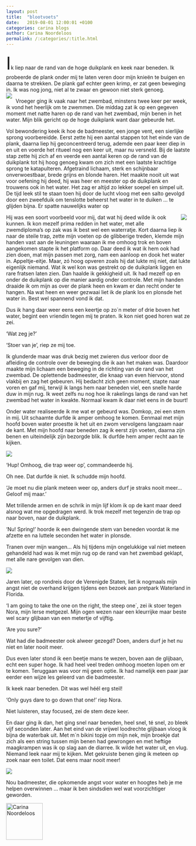 ```yaml
---
layout: post
title:  "blootvoets"
date:   2019-08-01 12:00:01 +0100
categories: carina blogs
author: Carina Noordeloos
permalink: /:categories/:title.html
---
```

<div><font size="+6">I</font>k liep naar de rand van de hoge duikplank en keek naar beneden. Ik probeerde de plank onder mij te laten veren door mijn knieën te buigen en daarna te strekken. De plank gaf echter geen krimp, er zat geen beweging in. Ik was nog jong, niet al te zwaar en gewoon niet sterk genoeg.</div>

<div style="float:left;margin:0 10px 10px 0"><img src="/assets/blootvoets 1.jpg"/></div>

Vroeger ging ik vaak naar het zwembad, minstens twee keer per week, ik vond het heerlijk om te zwemmen. Die middag zat ik op een gegeven moment met natte haren op de rand van het zwembad, mijn benen in het water. Mijn blik gericht op de hoge duikplank want daar gebeurde het.

Vol bewondering keek ik hoe de badmeester, een jonge vent, een sierlijke sprong voorbereidde. Eerst zette hij een aantal stappen tot het einde van de plank, daarna liep hij geconcentreerd terug, ademde een paar keer diep in en uit en voerde het ritueel nog een keer uit, maar nu versneld. Bij de laatste stap zette hij zich af en veerde een aantal keren op de rand van de duikplank tot hij hoog genoeg kwam om zich met een laatste krachtige sprong te katapulteren. Afgetraind lichaam, sterk en schijnbaar onverwoestbaar, brede grijns en blonde haren. Het maakte nooit uit wat voor oefening hij deed, hij was heer en meester op de duikplank en trouwens ook in het water. Het zag er altijd zo lekker soepel en simpel uit. De tijd leek stil te staan toen hij door de lucht vloog met een salto gevolgd door een zweefduik om tenslotte beheerst het water in te duiken … te glijden bijna. Er spatte nauwelijks water op

<div style="float:right;margin:0 10px 10px 0"><img src="/assets/blootvoets 2.jpg"/></div>

Hij was een soort voorbeeld voor mij, dat wat hij deed wilde ik ook kunnen. Ik kon mezelf prima redden in het water, met alle zwemdiploma’s op zak was ik best wel een waterratje. Kort daarna liep ik naar de steile trap, zette mijn voeten op de glibberige treden, klemde mijn handen vast aan de leuningen waaraan ik me omhoog trok en boven aangekomen stapte ik het platform op. Daar deed ik wat ik hem ook had zien doen, mat mijn passen met zorg, nam een aanloop en dook het water in. Appeltje-eitje. Maar, zó hoog opveren zoals hij dat lukte mij niet, dat lukte eigenlijk niemand. Wat ik wel kon was gestrekt op de duikplank liggen en rare fratsen laten zien. Dan haalde ik gekkigheid uit. Ik had mezelf op en onder de duikplank op die manier aardig onder controle. Met mijn handen draaide ik om mijn as over de plank heen en kwam er dan recht onder te hangen. Na wat heen en weer gezwaai liet ik de plank los en plonsde het water in. Best wel spannend vond ik dat.

Dus ik hang daar weer eens een keertje op zo´n meter of drie boven het water, begint een vriendin tegen mij te praten. Ik kon niet goed horen wat ze zei.

‘Wat zeg je?’

‘Stoer van je’, riep ze mij toe.

Ik glunderde maar was druk bezig met zwieren dus verloor door de afleiding de controle over de beweging die ik aan het maken was. Daardoor maakte mijn lichaam een beweging in de richting van de rand van het zwembad. De oplettende badmeester, die knaap van even hiervoor, stond vlakbij en zag het gebeuren. Hij bedacht zich geen moment, stapte naar voren en gaf mij, terwijl ik langs hem naar beneden viel, een snelle harde duw in mijn rug. Ik weet zelfs nu nog hoe ik rakelings langs de rand van het zwembad het water in kwakte. Normaal kwam ik daar niet eens in de buurt!

Onder water realiseerde ik me wat er gebeurd was. Domkop, zei een stem in mij. Uit schaamte durfde ik amper omhoog te komen. Eenmaal met mijn hoofd boven water proestte ik het uit en zwom vervolgens langzaam naar de kant. Met mijn hoofd naar beneden zag ik eerst zijn voeten, daarna zijn benen en uiteindelijk zijn bezorgde blik. Ik durfde hem amper recht aan te kijken.

<div style="margin:0 10px 10px 0"><img src="/assets/blootvoets 3.jpg"/></div>

‘Hup! Omhoog, die trap weer op’, commandeerde hij.

Oh nee. Dat durfde ik niet. Ik schudde mijn hoofd.

‘Je moet nu die plank meteen weer op, anders durf je straks nooit meer… Geloof mij maar.’

Met trillende armen en de schrik in mijn lijf klom ik op de kant maar deed alsnog wat me opgedragen werd. Ik trok mezelf met tegenzin de trap op naar boven, naar de duikplank.

‘Nu! Spring!’ hoorde ik een dwingende stem van beneden voordat ik me afzette en na luttele seconden het water in plonsde.

Tranen over mijn wangen… Als hij tijdens mijn ongelukkige val niet meteen gehandeld had was ik met mijn rug op de rand van het zwembad geklapt, met alle nare gevolgen van dien.

<div style="margin:0 10px 10px 0"><img src="/assets/blootvoets 4.jpg"/></div>

Jaren later, op rondreis door de Verenigde Staten, liet ik nogmaals mijn angst niet de overhand krijgen tijdens een bezoek aan pretpark Waterland in Florida.

‘I am going to take the one on the right, the steep one´, zei ik stoer tegen Nora, mijn Ierse metgezel. Mijn ogen wezen naar een kleurrijke maar beste wel scary glijbaan van een metertje of vijftig.

‘Are you sure?’

Wat had die badmeester ook alweer gezegd? Doen, anders durf je het nu niet en later nooit meer.

Dus even later stond ik een beetje mans te wezen, boven aan de glijbaan, echt een super hoge. Ik had heel veel treden omhoog moeten lopen om er te komen. Teruggaan was voor mij geen optie. Ik had namelijk een paar jaar eerder een wijze les geleerd van die badmeester.

Ik keek naar beneden. Dit was wel héél erg steil!

‘Only guys dare to go down that one!’ riep Nora.

Niet luisteren, stay focused, zei de stem deze keer.

En daar ging ik dan, het ging snel naar beneden, heel snel, té snel, zo bleek vijf seconden later. Aan het eind van de vrijwel loodrechte glijbaan vloog ik bijna de waterbak uit. Met m´n bikini topje om mijn nek, mijn broekje dat zich als een string tussen mijn benen had gewrongen en met heftige maagkrampen was ik op slag aan de diarree. Ik wilde het water uit, en vlug. Niemand leek naar mij te kijken. Met gekruiste benen ging ik meteen op zoek naar een toilet. Dat eens maar nooit meer!

<div style="margin:0 10px 10px 0"><img src="/assets/blootvoets 5.jpg"/></div>

Nou badmeester, die opkomende angst voor water en hoogtes heb je me helpen overwinnen … maar ik ben sindsdien wel wat voorzichtiger geworden.

<div style="margin:0 10px 10px 0"><img src="/assets/Carina - profiel 2019.jpg" alt="Carina Noordeloos" width="100"/></div>
